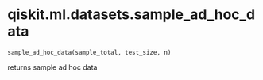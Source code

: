 <span id="qiskit-ml-datasets-sample-ad-hoc-data" />

# qiskit.ml.datasets.sample\_ad\_hoc\_data



`sample_ad_hoc_data(sample_total, test_size, n)`

returns sample ad hoc data
